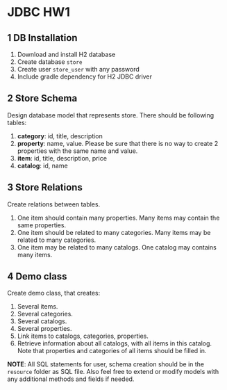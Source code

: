 JDBC HW1
========

1 DB Installation
-----------------

1. Download and install H2 database
2. Create database `store`
3. Create user `store_user` with any password
4. Include gradle dependency for H2 JDBC driver

2 Store Schema
--------------

Design database model that represents store. 
There should be following tables:
1. **category**: id, title, description
2. **property**: name, value. Please be sure that there is no way to create 2 properties with the same name and value.
3. **item**: id, title, description, price
4. **catalog**: id, name
 
3 Store Relations 
-----------------

Create relations between tables.

1. One item should contain many properties. Many items may contain the same properties.
2. One item should be related to many categories. Many items may be related to many categories.
3. One item may be related to many catalogs. One catalog may contains many items.

4 Demo class 
------------

Create demo class, that creates:

1. Several items.
2. Several categories.
3. Several catalogs.
4. Several properties.
5. Link items to catalogs, categories, properties.
6. Retrieve information about all catalogs, with all items in this catalog. Note that properties and categories of all items should be filled in.

**NOTE**: All SQL statements for user, schema creation should be in the `resource` folder as SQL file. Also feel free to extend or modify models with any additional methods and fields if needed.
